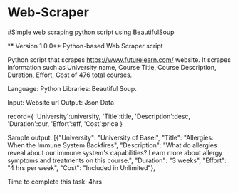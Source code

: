 # Web-Scraper
#Simple web scraping python script using BeautifulSoup

** Version 1.0.0**
Python-based Web Scraper script

Python script that scrapes https://www.futurelearn.com/ website. It scrapes information such as University name, Course Title, Course Description, Duration, Effort, Cost of 476 total courses.

Language: Python
Libraries: Beautiful Soup.

Input: Website url
Output: Json Data

record={
         'University':university,
         'Title':title,
         'Description':desc,
         'Duration':dur,
         'Effort':eff,
         'Cost':price
         }  

Sample output:
[{"University": "University of Basel", "Title": "Allergies: When the Immune System Backfires", "Description": "What do allergies reveal about our immune system's capabilities? Learn more about allergy symptoms and treatments on this course.", "Duration": "3 weeks", "Effort": "4 hrs per week", "Cost": "Included in Unlimited"},

Time to complete this task: 4hrs
